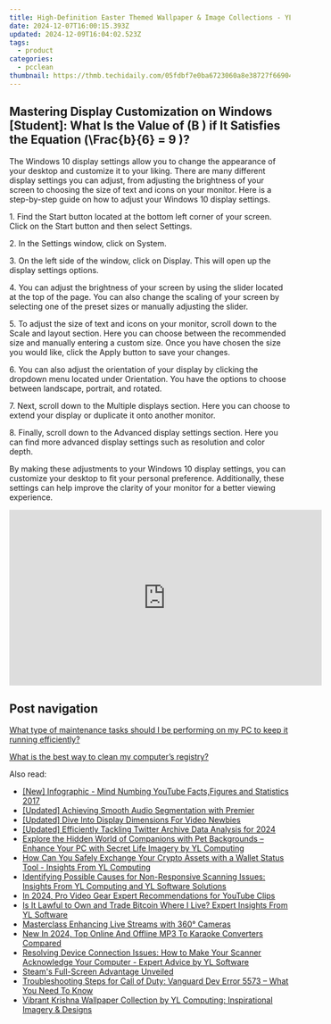 ```yaml
---
title: High-Definition Easter Themed Wallpaper & Image Collections - YL Software Solutions
date: 2024-12-07T16:00:15.393Z
updated: 2024-12-09T16:04:02.523Z
tags:
  - product
categories:
  - pcclean
thumbnail: https://thmb.techidaily.com/05fdbf7e0ba6723060a8e38727f66904571eb715bf9889d14555bc1e8e657248.jpg
---
```


## Mastering Display Customization on Windows [Student]: What Is the Value of \(B \) if It Satisfies the Equation \(\Frac{b}{6} = 9 \)?

The Windows 10 display settings allow you to change the appearance of your desktop and customize it to your liking. There are many different display settings you can adjust, from adjusting the brightness of your screen to choosing the size of text and icons on your monitor. Here is a step-by-step guide on how to adjust your Windows 10 display settings. 

1\. Find the Start button located at the bottom left corner of your screen. Click on the Start button and then select Settings.

2\. In the Settings window, click on System.

3\. On the left side of the window, click on Display. This will open up the display settings options. 

4\. You can adjust the brightness of your screen by using the slider located at the top of the page. You can also change the scaling of your screen by selecting one of the preset sizes or manually adjusting the slider.

5\. To adjust the size of text and icons on your monitor, scroll down to the Scale and layout section. Here you can choose between the recommended size and manually entering a custom size. Once you have chosen the size you would like, click the Apply button to save your changes.

6\. You can also adjust the orientation of your display by clicking the dropdown menu located under Orientation. You have the options to choose between landscape, portrait, and rotated.

7\. Next, scroll down to the Multiple displays section. Here you can choose to extend your display or duplicate it onto another monitor.

8\. Finally, scroll down to the Advanced display settings section. Here you can find more advanced display settings such as resolution and color depth. 

By making these adjustments to your Windows 10 display settings, you can customize your desktop to fit your personal preference. Additionally, these settings can help improve the clarity of your monitor for a better viewing experience.

<!-- affiliate ads begin -->
<iframe width="560" height="315" src="https://www.youtube.com/embed/epKTCSREjhI?si=Ez_hObK1FZrmEE7f" title="YouTube video player" frameborder="0" allow="accelerometer; autoplay; clipboard-write; encrypted-media; gyroscope; picture-in-picture; web-share" referrerpolicy="strict-origin-when-cross-origin" allowfullscreen></iframe>
<!-- affiliate ads end -->

## Post navigation

[What type of maintenance tasks should I be performing on my PC to keep it running efficiently?](https://tools.techidaily.com/pcclean/products/)

[What is the best way to clean my computer’s registry?](https://tools.techidaily.com/pcclean/products/)

<ins class="adsbygoogle"
     style="display:block"
     data-ad-format="autorelaxed"
     data-ad-client="ca-pub-7571918770474297"
     data-ad-slot="1223367746"></ins>

<ins class="adsbygoogle"
     style="display:block"
     data-ad-client="ca-pub-7571918770474297"
     data-ad-slot="8358498916"
     data-ad-format="auto"
     data-full-width-responsive="true"></ins>

<span class="atpl-alsoreadstyle">Also read:</span>
<div><ul>
<li><a href="https://facebook-video-footage.techidaily.com/new-infographic-mind-numbing-youtube-factsfigures-and-statistics-2017/"><u>[New] Infographic - Mind Numbing YouTube Facts,Figures and Statistics 2017</u></a></li>
<li><a href="https://extra-lessons.techidaily.com/updated-achieving-smooth-audio-segmentation-with-premier/"><u>[Updated] Achieving Smooth Audio Segmentation with Premier</u></a></li>
<li><a href="https://fox-hovers.techidaily.com/updated-dive-into-display-dimensions-for-video-newbies/"><u>[Updated] Dive Into Display Dimensions For Video Newbies</u></a></li>
<li><a href="https://twitter-videos.techidaily.com/updated-efficiently-tackling-twitter-archive-data-analysis-for-2024/"><u>[Updated] Efficiently Tackling Twitter Archive Data Analysis for 2024</u></a></li>
<li><a href="https://discover-awesome.techidaily.com/explore-the-hidden-world-of-companions-with-pet-backgrounds-enhance-your-pc-with-secret-life-imagery-by-yl-computing/"><u>Explore the Hidden World of Companions with Pet Backgrounds – Enhance Your PC with Secret Life Imagery by YL Computing</u></a></li>
<li><a href="https://discover-awesome.techidaily.com/how-can-you-safely-exchange-your-crypto-assets-with-a-wallet-status-tool-insights-from-yl-computing/"><u>How Can You Safely Exchange Your Crypto Assets with a Wallet Status Tool - Insights From YL Computing</u></a></li>
<li><a href="https://discover-awesome.techidaily.com/identifying-possible-causes-for-non-responsive-scanning-issues-insights-from-yl-computing-and-yl-software-solutions/"><u>Identifying Possible Causes for Non-Responsive Scanning Issues: Insights From YL Computing and YL Software Solutions</u></a></li>
<li><a href="https://youtube-sure.techidaily.com/24-pro-video-gear-expert-recommendations-for-youtube-clips/"><u>In 2024, Pro Video Gear Expert Recommendations for YouTube Clips</u></a></li>
<li><a href="https://discover-awesome.techidaily.com/is-it-lawful-to-own-and-trade-bitcoin-where-i-live-expert-insights-from-yl-software/"><u>Is It Lawful to Own and Trade Bitcoin Where I Live? Expert Insights From YL Software</u></a></li>
<li><a href="https://article-tips.techidaily.com/masterclass-enhancing-live-streams-with-360-cameras/"><u>Masterclass Enhancing Live Streams with 360° Cameras</u></a></li>
<li><a href="https://audio-editing.techidaily.com/new-in-2024-top-online-and-offline-mp3-to-karaoke-converters-compared/"><u>New In 2024, Top Online And Offline MP3 To Karaoke Converters Compared</u></a></li>
<li><a href="https://discover-awesome.techidaily.com/resolving-device-connection-issues-how-to-make-your-scanner-acknowledge-your-computer-expert-advice-by-yl-software/"><u>Resolving Device Connection Issues: How to Make Your Scanner Acknowledge Your Computer - Expert Advice by YL Software</u></a></li>
<li><a href="https://games-able.techidaily.com/steams-full-screen-advantage-unveiled/"><u>Steam's Full-Screen Advantage Unveiled</u></a></li>
<li><a href="https://extra-guidance.techidaily.com/troubleshooting-steps-for-call-of-duty-vanguard-dev-error-5573-what-you-need-to-know/"><u>Troubleshooting Steps for Call of Duty: Vanguard Dev Error 5573 – What You Need To Know</u></a></li>
<li><a href="https://discover-awesome.techidaily.com/vibrant-krishna-wallpaper-collection-by-yl-computing-inspirational-imagery-and-designs/"><u>Vibrant Krishna Wallpaper Collection by YL Computing: Inspirational Imagery & Designs</u></a></li>
</ul></div>


